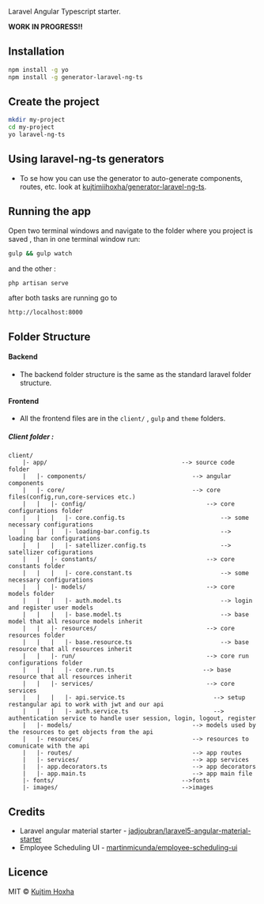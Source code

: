 Laravel Angular Typescript starter.

**WORK IN PROGRESS!!**
## Installation
``` bash
npm install -g yo
npm install -g generator-laravel-ng-ts
 ```
## Create the project 
```bash
mkdir my-project
cd my-project
yo laravel-ng-ts
```

## Using laravel-ng-ts generators
- To se how you can use the generator to auto-generate components, routes, etc. look at
 [kujtimiihoxha/generator-laravel-ng-ts](https://github.com/kujtimiihoxha/generator-laravel-ng-ts).

## Running the app
Open two terminal windows and navigate to the folder where you 
project is saved , than in one terminal window run:
```bash
gulp && gulp watch
```
and the other : 
```bash
php artisan serve
```

after both tasks are running go to 
```
http://localhost:8000
```
## Folder Structure 

#### Backend

- The backend folder structure is the same as the standard laravel folder structure.

#### Frontend

- All the frontend files are in the  ```client/``` , ```gulp``` and ```theme``` folders.

##### Client folder :

```
client/
    |- app/                                      --> source code folder
    |   |- components/                              --> angular components
    |   |- core/                                    --> core files(config,run,core-services etc.)
    |   |   |- config/                                  --> core configurations folder
    |   |   |   |- core.config.ts                           --> some necessary configurations
    |   |   |   |- loading-bar.config.ts                    --> loading bar configurations
    |   |   |   |- satellizer.config.ts                     --> satellizer cofigurations
    |   |   |- constants/                               --> core constants folder
    |   |   |   |- core.constant.ts                         --> some necessary configurations
    |   |   |- models/                                  --> core models folder
    |   |   |   |- auth.model.ts                            --> login and register user models
    |   |   |   |- base.model.ts                            --> base model that all resource models inherit
    |   |   |- resources/                               --> core resources folder
    |   |   |   |- base.resource.ts                         --> base resource that all resources inherit
    |   |   |- run/                                     --> core run configurations folder
    |   |   |   |- core.run.ts                         --> base resource that all resources inherit
    |   |   |- services/                                --> core services
    |   |   |   |- api.service.ts                         --> setup restangular api to work with jwt and our api
    |   |   |   |- auth.service.ts                        --> authentication service to handle user session, login, logout, register
    |   |- models/                                  --> models used by the resources to get objects from the api
    |   |- resources/                               --> resources to comunicate with the api
    |   |- routes/                                  --> app routes
    |   |- services/                                --> app services
    |   |- app.decorators.ts                        --> app decorators
    |   |- app.main.ts                              --> app main file
    |- fonts/                                    -->fonts
    |- images/                                   -->images
```

## Credits
- Laravel angular material starter - [jadjoubran/laravel5-angular-material-starter](https://github.com/jadjoubran/laravel5-angular-material-starter)
- Employee Scheduling UI - [martinmicunda/employee-scheduling-ui](https://github.com/martinmicunda/employee-scheduling-ui)
## Licence
MIT © [Kujtim Hoxha](kujtimhoxha.com)
